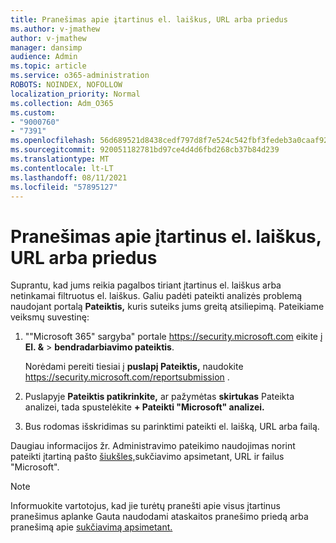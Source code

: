 ```yaml
---
title: Pranešimas apie įtartinus el. laiškus, URL arba priedus
ms.author: v-jmathew
author: v-jmathew
manager: dansimp
audience: Admin
ms.topic: article
ms.service: o365-administration
ROBOTS: NOINDEX, NOFOLLOW
localization_priority: Normal
ms.collection: Adm_O365
ms.custom:
- "9000760"
- "7391"
ms.openlocfilehash: 56d689521d8438cedf797d8f7e524c542fbf3fedeb3a0caaf92b6b2cff1dd9bb
ms.sourcegitcommit: 920051182781bd97ce4d4d6fbd268cb37b84d239
ms.translationtype: MT
ms.contentlocale: lt-LT
ms.lasthandoff: 08/11/2021
ms.locfileid: "57895127"
---
```

# <a name="report-suspicious-emails-urls-or-attachments"></a>Pranešimas apie įtartinus el. laiškus, URL arba priedus

Suprantu, kad jums reikia pagalbos tiriant įtartinus el. laiškus arba netinkamai filtruotus el. laiškus. Galiu padėti pateikti analizės problemą naudojant portalą **Pateiktis,** kuris suteiks jums greitą atsiliepimą. Pateikiame veiksmų suvestinę:

1. ""Microsoft 365" sargyba" portale <https://security.microsoft.com> eikite į **El. &** \> **bendradarbiavimo pateiktis**.

   Norėdami pereiti tiesiai į **puslapį Pateiktis,** naudokite <https://security.microsoft.com/reportsubmission> .

2. Puslapyje **Pateiktis patikrinkite,** ar pažymėtas **skirtukas** Pateikta analizei, tada spustelėkite **+ Pateikti "Microsoft" analizei.**

3. Bus rodomas išskridimas su parinktimi pateikti el. laišką, URL arba failą.

Daugiau informacijos žr. Administravimo pateikimo naudojimas norint pateikti įtartiną pašto [šiukšles,](https://docs.microsoft.com/microsoft-365/security/office-365-security/admin-submission)sukčiavimo apsimetant, URL ir failus "Microsoft".

> [!NOTE]
> Informuokite vartotojus, kad jie turėtų pranešti apie visus įtartinus pranešimus aplanke Gauta naudodami ataskaitos pranešimo priedą arba pranešimą apie [sukčiavimą apsimetant.](https://docs.microsoft.com/microsoft-365/security/office-365-security/enable-the-report-message-add-in)

